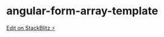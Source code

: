 # angular-form-array-template

[Edit on StackBlitz ⚡️](https://stackblitz.com/edit/angular-form-array-template)